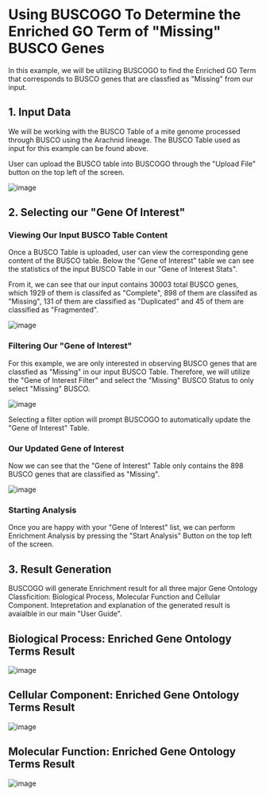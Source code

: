 # Using BUSCOGO To Determine the Enriched GO Term of "Missing" BUSCO Genes

In this example, we will be utilizing BUSCOGO to find the Enriched GO Term that corresponds to BUSCO genes that are classfied as "Missing" from our input. 

## 1. Input Data

We will be working with the BUSCO Table of a mite genome processed through BUSCO using the Arachnid lineage. The BUSCO Table used as input for this example can be found above. 

User can upload the BUSCO table into BUSCOGO through the "Upload File" button on the top left of the screen.

![image](https://user-images.githubusercontent.com/52098813/182611518-29c16dfd-003b-4e38-b81a-85a932bdf07c.png)

## 2. Selecting our "Gene Of Interest"

### Viewing Our Input BUSCO Table Content

Once a BUSCO Table is uploaded, user can view the corresponding gene content of the BUSCO table. Below the "Gene of Interest" table we can see the statistics of the input BUSCO Table in our "Gene of Interest Stats".

From it, we can see that our input contains 30003 total BUSCO genes, which 1929 of them is classifed as "Complete", 898 of them are classifed as "Missing", 131 of them are classified as "Duplicated" and 45 of them are classified as "Fragmented".

![image](https://user-images.githubusercontent.com/52098813/182611631-d9408a79-51eb-405e-94ec-cdc530a34fda.png)

### Filtering Our "Gene of Interest"


For this example, we are only interested in observing BUSCO genes that are classfied as "Missing" in our input BUSCO Table. Therefore, we will utilize the "Gene of Interest Filter" and select the "Missing" BUSCO Status to only select "Missing" BUSCO.


![image](https://user-images.githubusercontent.com/52098813/182611646-cedcc098-889d-4790-97bf-e88551c0fc86.png)

Selecting a filter option will prompt BUSCOGO to automatically update the "Gene of Interest" Table. 

### Our Updated Gene of Interest 

Now we can see that the "Gene of Interest" Table only contains the 898 BUSCO genes that are classified as "Missing". 


![image](https://user-images.githubusercontent.com/52098813/182611681-510ff31a-8727-402a-bdd2-9b9881f101f6.png)

### Starting Analysis

Once you are happy with your "Gene of Interest" list, we can perform Enrichment Analysis by pressing the "Start Analysis" Button on the top left of the screen.

## 3. Result Generation

BUSCOGO will generate Enrichment result for all three major Gene Ontology Classficition: Biological Process, Molecular Function and Cellular Component. 
Intepretation and explanation of the generated result is avaialble in our main "User Guide".

## Biological Process: Enriched Gene Ontology Terms Result
![image](https://user-images.githubusercontent.com/52098813/182612238-ad9b49f2-a668-44e3-bff5-5404d0b6501d.png)


## Cellular Component: Enriched Gene Ontology Terms Result
![image](https://user-images.githubusercontent.com/52098813/182612269-585ac670-7044-4e78-a80c-a0f1e2a7c722.png)


## Molecular Function: Enriched Gene Ontology Terms Result
![image](https://user-images.githubusercontent.com/52098813/182612292-10292d64-b98f-42d1-bd86-06642f4941ac.png)
